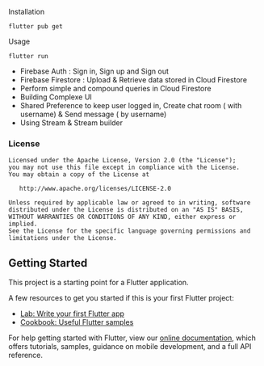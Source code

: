 

Installation

```
flutter pub get
```
Usage 

```
flutter run
```


- Firebase Auth :  Sign in, Sign up and Sign out
- Firebase Firestore : Upload & Retrieve data stored in Cloud Firestore
- Perform simple and compound queries in Cloud Firestore
- Building Complexe UI 
- Shared Preference to keep user logged in, Create chat room ( with username) & Send message ( by username)
- Using Stream & Stream builder


### License

    
    Licensed under the Apache License, Version 2.0 (the "License");
    you may not use this file except in compliance with the License.
    You may obtain a copy of the License at

       http://www.apache.org/licenses/LICENSE-2.0

    Unless required by applicable law or agreed to in writing, software
    distributed under the License is distributed on an "AS IS" BASIS,
    WITHOUT WARRANTIES OR CONDITIONS OF ANY KIND, either express or implied.
    See the License for the specific language governing permissions and
    limitations under the License.


## Getting Started

This project is a starting point for a Flutter application.

A few resources to get you started if this is your first Flutter project:

- [Lab: Write your first Flutter app](https://flutter.dev/docs/get-started/codelab)
- [Cookbook: Useful Flutter samples](https://flutter.dev/docs/cookbook)

For help getting started with Flutter, view our
[online documentation](https://flutter.dev/docs), which offers tutorials,
samples, guidance on mobile development, and a full API reference.
